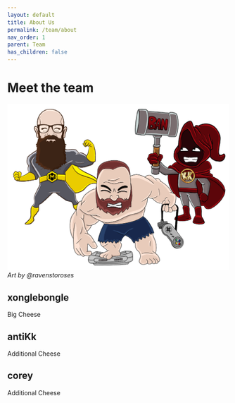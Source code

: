 ```yaml
---
layout: default
title: About Us
permalink: /team/about
nav_order: 1
parent: Team
has_children: false
---
```


# Meet the team
![](assets/images/team_muos.png)
_Art by @ravenstoroses_

## xonglebongle
Big Cheese

## antiKk
Additional Cheese

## corey
Additional Cheese
